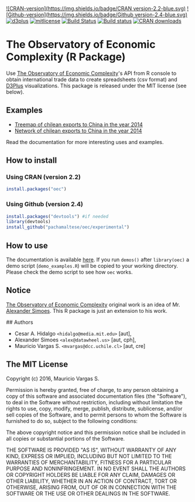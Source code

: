 [![CRAN-version](https://img.shields.io/badge/CRAN version-2.2-blue.svg)](https://cran.r-project.org/web/packages/oec/)
[![Github-version](https://img.shields.io/badge/Github version-2.4-blue.svg)](https://github.com/pachamaltese/oec) [![d3plus](https://img.shields.io/badge/D3plus-1.9.8-green.svg)](https://github.com/alexandersimoes/d3plus) [![mitlicense](https://img.shields.io/badge/License-MIT-green.svg)](https://opensource.org/licenses/MIT)
[![Build Status](https://travis-ci.org/pachamaltese/oec.svg?branch=master)](https://travis-ci.org/pachamaltese/oec)
[![Build status](https://ci.appveyor.com/api/projects/status/5xvlffxy8ro4wc34?svg=true)](https://ci.appveyor.com/project/pachamaltese/oec)
[![CRAN downloads](http://cranlogs.r-pkg.org/badges/oec)](http://cran.rstudio.com/web/packages/oec/index.html)

# The Observatory of Economic Complexity (R Package)

Use [The Observatory of Economic Complexity](http://atlas.media.mit.edu/en/)'s API from R console to obtain international trade data to create spreadsheets (csv format) and [D3Plus](http://d3plus.org/) visualizations. This package is released under the MIT license (see below).

## Examples

  * [Treemap of chilean exports to China in the year 2014](http://pacha.hk/oec/chl_chn_2014_6char_treemap_exports.html)
  * [Network of chilean exports to China in the year 2014](http://pacha.hk/oec/chl_chn_2014_6char_network_exports.html)

Read the documentation for more interesting uses and examples.

## How to install

### Using CRAN (version 2.2)

```r
install.packages("oec")
```

### Using Github (version 2.4)

```r
install.packages("devtools") #if needed
library(devtools)
install_github("pachamaltese/oec/experimental")
```

## How to use

The documentation is available [here](http://pacha.hk/oec/oec.pdf). If you run `demos()` after `library(oec)` a demo script (`demo_examples.R`) will be copied to your working directory. Please check the demo script to see how `oec` works.

## Notice

[The Observatory of Economic Complexity](http://atlas.media.mit.edu/en/) original work is an idea of Mr. [Alexander Simoes](https://github.com/alexandersimoes/oec). This R package is just an extension to his work.

## Authors

* Cesar A. Hidalgo `<hidalgo@media.mit.edu>` [aut],
* Alexander Simoes `<alex@datawheel.us>` [aut, cph],
* Mauricio Vargas S. `<mvargas@dcc.uchile.cl>` [aut, cre]

## The MIT License

Copyright (c) 2016, Mauricio Vargas S.

Permission is hereby granted, free of charge, to any person obtaining
a copy of this software and associated documentation files (the
"Software"), to deal in the Software without restriction, including
without limitation the rights to use, copy, modify, merge, publish,
distribute, sublicense, and/or sell copies of the Software, and to
permit persons to whom the Software is furnished to do so, subject to
the following conditions:

The above copyright notice and this permission notice shall be
included in all copies or substantial portions of the Software.

THE SOFTWARE IS PROVIDED "AS IS", WITHOUT WARRANTY OF ANY KIND,
EXPRESS OR IMPLIED, INCLUDING BUT NOT LIMITED TO THE WARRANTIES OF
MERCHANTABILITY, FITNESS FOR A PARTICULAR PURPOSE AND
NONINFRINGEMENT. IN NO EVENT SHALL THE AUTHORS OR COPYRIGHT HOLDERS BE
LIABLE FOR ANY CLAIM, DAMAGES OR OTHER LIABILITY, WHETHER IN AN ACTION
OF CONTRACT, TORT OR OTHERWISE, ARISING FROM, OUT OF OR IN CONNECTION
WITH THE SOFTWARE OR THE USE OR OTHER DEALINGS IN THE SOFTWARE.

